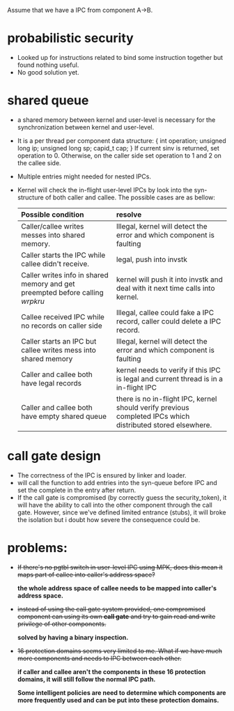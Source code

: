 Assume that we have a IPC from component A->B.

# probabilistic security
+ Looked up for instructions related to bind some instruction together but found nothing useful.
+ No good solution yet.

# shared queue
+ a shared memory between kernel and user-level is necessary for the synchronization between kernel and user-level.

+ It is a per thread per component data structure:
	{
		int           operation;
		unsigned long ip;
		unsigned long sp;
		capid_t       cap;
	}
	If current sinv is returned, set operation to 0. Otherwise, on the caller side set operation to 1 and 2 on the callee side.
	
+ Multiple entries might needed for nested IPCs.

+ Kernel will check the in-flight user-level IPCs by look into the syn-structure of both caller and callee. The possible cases are as bellow:
	
	|Possible condition|resolve|
	|:-|:-|
	|Caller/callee writes messes into shared memory.|Illegal, kernel will detect the error and which component is faulting|
	|Caller starts the IPC while callee didn't receive.|legal, push into invstk|
	|Caller writes info in shared memory and get preempted before calling *wrpkru*|kernel will push it into invstk and deal with it next time calls into kernel.|
	|Callee received IPC while no records on caller side| Illegal, callee could fake a IPC record, caller could delete a IPC record.|
	|Caller starts an IPC but callee writes mess into shared memory|Illegal, kernel will detect the error and which component is faulting|
	|Caller and callee both have legal records|kernel needs to verify if this IPC is legal and current thread is in a in-flight IPC|
	|Caller and callee both have empty shared queue|there is no in-flight IPC, kernel should verify previous completed IPCs which distributed stored elsewhere.|

# call gate design
+ The correctness of the IPC is ensured by linker and loader.
+ will call the function to add entries into the syn-queue before IPC and set the complete in the entry after return.
+ If the call gate is compromised (by correctly guess the security_token), it will have the ability to call into the other component through the call gate. However, since we've defined limited entrance (stubs), it will broke the isolation but i doubt how severe the consequence could be.

# problems:
+ ~~If there's no pgtbl switch in user-level IPC using MPK, does this mean it maps part of callee into caller's address space?~~

   **the whole address space of callee needs to be mapped into caller's address space.**

+ ~~instead of using the call gate system provided, one compromised component can using its own **call gate** and try to gain read and write privilege of other components.~~ 

  **solved by having a binary inspection.**

+ ~~16 protection domains seems very limited to me. What if we have much more components and needs to IPC between each other.~~

  **if caller and callee aren't the  components in these 16 protection domains, it will still follow the normal IPC path.**

  **Some intelligent policies are need to determine which components are more frequently used and can be put into these protection domains.**
